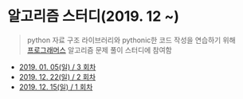 # 알고리즘 스터디(2019. 12 ~)
> python 자료 구조 라이브러리와 pythonic한 코드 작성을 연습하기 위해  
> [프로그래머스](http://programmers.co.kr) 알고리즘 문제 풀이 스터디에 참여함

* [2019. 01. 05(일) / 3 회차](./_03_/_note.md)  
* [2019. 12. 22(일) / 2 회차](./_02_/_note.md)  
* [2019. 12. 15(일) / 1 회차](./_01_/_note.md)  

